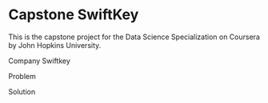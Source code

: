 # Capstone SwiftKey

This is the capstone project for the Data Science Specialization on Coursera by John Hopkins University.

Company Swiftkey

Problem

Solution
